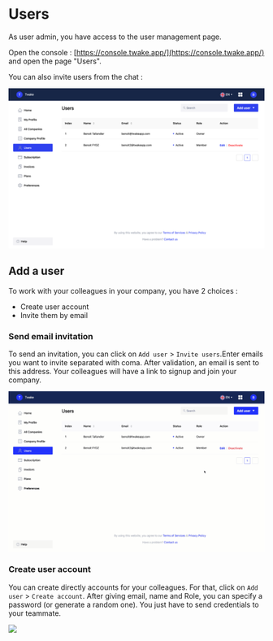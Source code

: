 # Users

As user admin, you have access to the user management page.

Open the console : [https://console.twake.app/](https://console.twake.app/) and open the page "Users".

You can also invite users from the chat : 

![User management page](../../.gitbook/assets/image%20%281%29.png)

## Add a user

To work with your colleagues in your company, you have 2 choices : 

* Create user account
* Invite them by email

### Send email invitation

To send an invitation, you can click on `Add user` &gt; `Invite users`.Enter emails you want to invite separated with coma. After validation, an email is sent to this address. Your colleagues will have a link to signup and join your company.

![Invite user](../../.gitbook/assets/inviteuser.gif)

### Create user account

You can create directly accounts for your colleagues. For that, click on  `Add user`  &gt; `Create account`. After giving email, name and Role, you can specify a password \(or generate a random one\). You just have to send credentials to your teammate. 

![](../../.gitbook/assets/createuser.gif)

